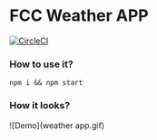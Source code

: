 # FCC Weather APP
[![CircleCI](https://circleci.com/gh/alejandronanez/weather-app/tree/master.svg?style=svg)](https://circleci.com/gh/alejandronanez/weather-app/tree/master)

### How to use it?
`npm i && npm start`

### How it looks?
![Demo](weather app.gif)
